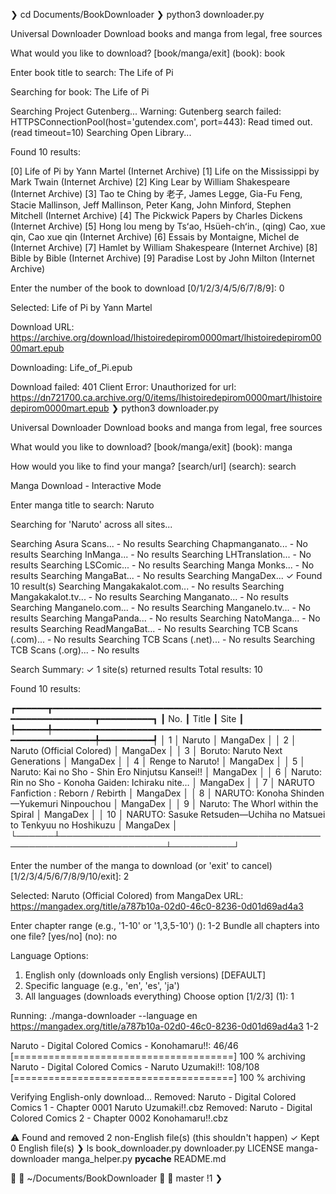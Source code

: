 ❯ cd Documents/BookDownloader
❯ python3 downloader.py

Universal Downloader
Download books and manga from legal, free sources

What would you like to download? [book/manga/exit] (book): book

Enter book title to search: The Life of Pi

Searching for book: The Life of Pi

Searching Project Gutenberg...
Warning: Gutenberg search failed: HTTPSConnectionPool(host='gutendex.com', port=443): Read timed out. (read timeout=10)
Searching Open Library...

Found 10 results:

[0] Life of Pi by Yann Martel (Internet Archive)
[1] Life on the Mississippi by Mark Twain (Internet Archive)
[2] King Lear by William Shakespeare (Internet Archive)
[3] Tao te Ching by 老子, James Legge, Gia-Fu Feng, Stacie Mallinson, Jeff Mallinson, Peter Kang, John Minford, Stephen Mitchell (Internet Archive)
[4] The Pickwick Papers by Charles Dickens (Internet Archive)
[5] Hong lou meng by Tsʻao, Hsüeh-chʻin., (qing) Cao, xue qin, Cao xue qin (Internet Archive)
[6] Essais by Montaigne, Michel de (Internet Archive)
[7] Hamlet by William Shakespeare (Internet Archive)
[8] Bible by Bible (Internet Archive)
[9] Paradise Lost by John Milton (Internet Archive)


Enter the number of the book to download [0/1/2/3/4/5/6/7/8/9]: 0

Selected: Life of Pi by Yann Martel

Download URL: https://archive.org/download/lhistoiredepirom0000mart/lhistoiredepirom0000mart.epub

Downloading: Life_of_Pi.epub

Download failed: 401 Client Error: Unauthorized for url: https://dn721700.ca.archive.org/0/items/lhistoiredepirom0000mart/lhistoiredepirom0000mart.epub
❯ python3 downloader.py

Universal Downloader
Download books and manga from legal, free sources

What would you like to download? [book/manga/exit] (book): manga

How would you like to find your manga? [search/url] (search): search

Manga Download - Interactive Mode

Enter manga title to search: Naruto

Searching for 'Naruto' across all sites...

Searching Asura Scans... - No results
Searching Chapmanganato... - No results
Searching InManga... - No results
Searching LHTranslation... - No results
Searching LSComic... - No results
Searching Manga Monks... - No results
Searching MangaBat... - No results
Searching MangaDex... ✓ Found 10 result(s)
Searching Mangakakalot.com... - No results
Searching Mangakakalot.tv... - No results
Searching Manganato... - No results
Searching Manganelo.com... - No results
Searching Manganelo.tv... - No results
Searching MangaPanda... - No results
Searching NatoManga... - No results
Searching ReadMangaBat... - No results
Searching TCB Scans (.com)... - No results
Searching TCB Scans (.net)... - No results
Searching TCB Scans (.org)... - No results

Search Summary:
✓ 1 site(s) returned results
Total results: 10

Found 10 results:

┏━━━━━━┳━━━━━━━━━━━━━━━━━━━━━━━━━━━━━━━━━━━━━━━━━━━━━━━━━━━━━━━━━━━━━━━━━━━┳━━━━━━━━━━┓
┃ No.  ┃ Title                                                             ┃ Site     ┃
┡━━━━━━╇━━━━━━━━━━━━━━━━━━━━━━━━━━━━━━━━━━━━━━━━━━━━━━━━━━━━━━━━━━━━━━━━━━━╇━━━━━━━━━━┩
│ 1    │ Naruto                                                            │ MangaDex │
│ 2    │ Naruto (Official Colored)                                         │ MangaDex │
│ 3    │ Boruto: Naruto Next Generations                                   │ MangaDex │
│ 4    │ Renge to Naruto!                                                  │ MangaDex │
│ 5    │ Naruto: Kai no Sho - Shin Ero Ninjutsu Kansei!!                   │ MangaDex │
│ 6    │ Naruto: Rin no Sho - Konoha Gaiden: Ichiraku nite…                │ MangaDex │
│ 7    │ NARUTO Fanfiction  : Reborn / Rebirth                             │ MangaDex │
│ 8    │ NARUTO: Konoha Shinden—Yukemuri Ninpouchou                        │ MangaDex │
│ 9    │ Naruto: The Whorl within the Spiral                               │ MangaDex │
│ 10   │ NARUTO: Sasuke Retsuden—Uchiha no Matsuei to Tenkyuu no Hoshikuzu │ MangaDex │
└──────┴───────────────────────────────────────────────────────────────────┴──────────┘

Enter the number of the manga to download (or 'exit' to cancel) [1/2/3/4/5/6/7/8/9/10/exit]: 2

Selected: Naruto (Official Colored) from MangaDex
URL: https://mangadex.org/title/a787b10a-02d0-46c0-8236-0d01d69ad4a3

Enter chapter range (e.g., '1-10' or '1,3,5-10') (): 1-2
Bundle all chapters into one file? [yes/no] (no): no

Language Options:
1. English only (downloads only English versions) [DEFAULT]
2. Specific language (e.g., 'en', 'es', 'ja')
3. All languages (downloads everything)
Choose option [1/2/3] (1): 1

Running: ./manga-downloader --language en https://mangadex.org/title/a787b10a-02d0-46c0-8236-0d01d69ad4a3 1-2

Naruto - Digital Colored Comics - Konohamaru!!:     46/46 [======================================] 100 % archiving 
Naruto - Digital Colored Comics - Naruto Uzumaki!!: 108/108 [======================================] 100 % archiving 

Verifying English-only download...
Removed: Naruto - Digital Colored Comics 1 - Chapter 0001 Naruto Uzumaki!!.cbz
Removed: Naruto - Digital Colored Comics 2 - Chapter 0002 Konohamaru!!.cbz

⚠ Found and removed 2 non-English file(s) (this shouldn't happen)
✓ Kept 0 English file(s)
❯ ls
book_downloader.py  downloader.py  LICENSE  manga-downloader  manga_helper.py  __pycache__  README.md

  ~/Documents/BookDownloader   master !1 ❯                    

